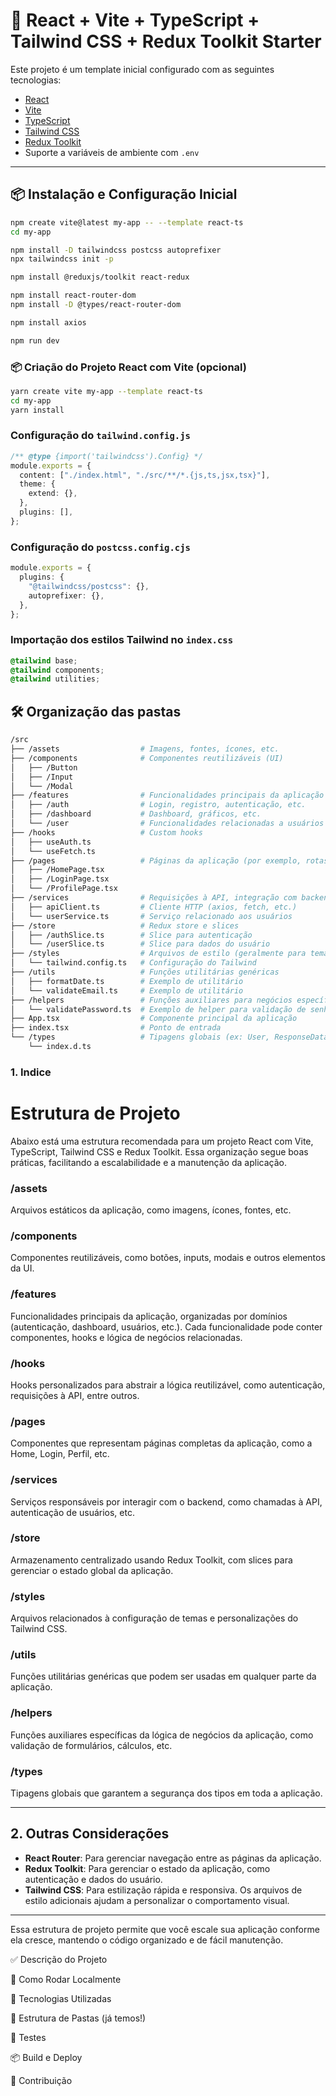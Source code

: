 # 🚀 React + Vite + TypeScript + Tailwind CSS + Redux Toolkit Starter

Este projeto é um template inicial configurado com as seguintes tecnologias:

- [React](https://reactjs.org/)
- [Vite](https://vitejs.dev/)
- [TypeScript](https://www.typescriptlang.org/)
- [Tailwind CSS](https://tailwindcss.com/)
- [Redux Toolkit](https://redux-toolkit.js.org/)
- Suporte a variáveis de ambiente com `.env`

---
## 📦 Instalação e Configuração Inicial
```bash
npm create vite@latest my-app -- --template react-ts
cd my-app

npm install -D tailwindcss postcss autoprefixer
npx tailwindcss init -p

npm install @reduxjs/toolkit react-redux

npm install react-router-dom
npm install -D @types/react-router-dom

npm install axios

npm run dev
```

### 📦 Criação do Projeto React com Vite (opcional)
```bash
yarn create vite my-app --template react-ts
cd my-app
yarn install
```

### Configuração do `tailwind.config.js`
```ts
/** @type {import('tailwindcss').Config} */
module.exports = {
  content: ["./index.html", "./src/**/*.{js,ts,jsx,tsx}"],
  theme: {
    extend: {},
  },
  plugins: [],
};
```
### Configuração do `postcss.config.cjs`
```ts
module.exports = {
  plugins: {
    "@tailwindcss/postcss": {},
    autoprefixer: {},
  },
};

```

### Importação dos estilos Tailwind no `index.css`
```css
@tailwind base;
@tailwind components;
@tailwind utilities;
```

## 🛠️ Organização das pastas
```bash
/src
├── /assets                  # Imagens, fontes, ícones, etc.
├── /components              # Componentes reutilizáveis (UI)
│   ├── /Button
│   ├── /Input
│   └── /Modal
├── /features                # Funcionalidades principais da aplicação
│   ├── /auth                # Login, registro, autenticação, etc.
│   ├── /dashboard           # Dashboard, gráficos, etc.
│   └── /user                # Funcionalidades relacionadas a usuários
├── /hooks                   # Custom hooks
│   ├── useAuth.ts
│   └── useFetch.ts
├── /pages                   # Páginas da aplicação (por exemplo, rotas)
│   ├── /HomePage.tsx
│   ├── /LoginPage.tsx
│   └── /ProfilePage.tsx
├── /services                # Requisições à API, integração com backend
│   ├── apiClient.ts         # Cliente HTTP (axios, fetch, etc.)
│   └── userService.ts       # Serviço relacionado aos usuários
├── /store                   # Redux store e slices
│   ├── /authSlice.ts        # Slice para autenticação
│   └── /userSlice.ts        # Slice para dados do usuário
├── /styles                  # Arquivos de estilo (geralmente para temas globais, Tailwind)
│   └── tailwind.config.ts   # Configuração do Tailwind
├── /utils                   # Funções utilitárias genéricas
│   ├── formatDate.ts        # Exemplo de utilitário
│   └── validateEmail.ts     # Exemplo de utilitário
├── /helpers                 # Funções auxiliares para negócios específicos
│   └── validatePassword.ts  # Exemplo de helper para validação de senha
├── App.tsx                  # Componente principal da aplicação
├── index.tsx                # Ponto de entrada
└── /types                   # Tipagens globais (ex: User, ResponseData, etc.)
    └── index.d.ts
```

### 1. Indice
# Estrutura de Projeto

Abaixo está uma estrutura recomendada para um projeto React com Vite, TypeScript, Tailwind CSS e Redux Toolkit. Essa organização segue boas práticas, facilitando a escalabilidade e a manutenção da aplicação.


### **/assets**
Arquivos estáticos da aplicação, como imagens, ícones, fontes, etc.

### **/components**
Componentes reutilizáveis, como botões, inputs, modais e outros elementos da UI.

### **/features**
Funcionalidades principais da aplicação, organizadas por domínios (autenticação, dashboard, usuários, etc.). Cada funcionalidade pode conter componentes, hooks e lógica de negócios relacionadas.

### **/hooks**
Hooks personalizados para abstrair a lógica reutilizável, como autenticação, requisições à API, entre outros.

### **/pages**
Componentes que representam páginas completas da aplicação, como a Home, Login, Perfil, etc.

### **/services**
Serviços responsáveis por interagir com o backend, como chamadas à API, autenticação de usuários, etc.

### **/store**
Armazenamento centralizado usando Redux Toolkit, com slices para gerenciar o estado global da aplicação.

### **/styles**
Arquivos relacionados à configuração de temas e personalizações do Tailwind CSS.

### **/utils**
Funções utilitárias genéricas que podem ser usadas em qualquer parte da aplicação.

### **/helpers**
Funções auxiliares específicas da lógica de negócios da aplicação, como validação de formulários, cálculos, etc.

### **/types**
Tipagens globais que garantem a segurança dos tipos em toda a aplicação.

---

## 2. Outras Considerações

- **React Router**: Para gerenciar navegação entre as páginas da aplicação.
- **Redux Toolkit**: Para gerenciar o estado da aplicação, como autenticação e dados do usuário.
- **Tailwind CSS**: Para estilização rápida e responsiva. Os arquivos de estilo adicionais ajudam a personalizar o comportamento visual.

---

Essa estrutura de projeto permite que você escale sua aplicação conforme ela cresce, mantendo o código organizado e de fácil manutenção.


✅ Descrição do Projeto

🚀 Como Rodar Localmente

🧱 Tecnologias Utilizadas

📁 Estrutura de Pastas (já temos!)

🧪 Testes

📦 Build e Deploy

🙋 Contribuição